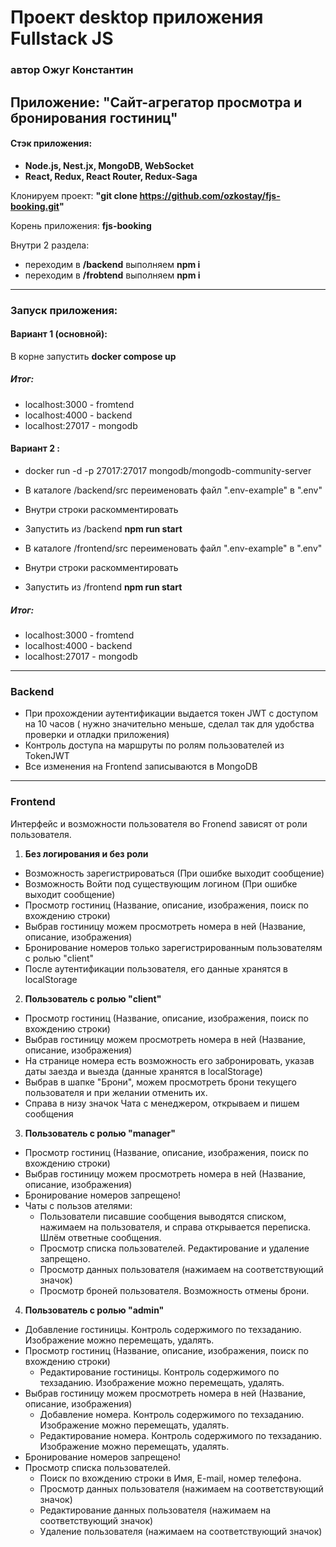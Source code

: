 # Проект desktop приложения Fullstack JS
### автор Ожуг Константин

## Приложение: "Cайт-агрегатор просмотра и бронирования гостиниц"

#### Стэк приложения:
  
  - **Node.js, Nest.jx, MongoDB, WebSocket**
  - **React, Redux, React Router, Redux-Saga**

  Клонируем проект: **"git clone https://github.com/ozkostay/fjs-booking.git"**

  Корень приложения: **fjs-booking**
  
  Внутри 2 раздела:
  - переходим в **/backend** выполняем **npm i**
  - переходим в **/frobtend** выполняем **npm i**
  
-----

### Запуск приложения:
  
  #### Вариант 1 (основной):
  
  В корне запустить **docker compose up**
  
  ##### Итог:
  - localhost:3000 - fromtend
  - localhost:4000 - backend
  - localhost:27017 - mongodb

  #### Вариант 2 : 

  - docker run -d -p 27017:27017 mongodb/mongodb-community-server
  - В каталоге /backend/src переименовать файл ".env-example" в ".env"
  - Внутри строки раскомментировать
  - Запустить из /backend **npm run start**
  
  - В каталоге /frontend/src переименовать файл ".env-example" в ".env"
  - Внутри строки раскомментировать
  - Запустить из /frontend **npm run start** 
  
  ##### Итог:

  - localhost:3000 - fromtend
  - localhost:4000 - backend
  - localhost:27017 - mongodb

-----

### Backend
- При прохождении аутентификации выдается токен JWT с доступом на 10 часов ( нужно значительно меньше, сделал так для удобства проверки и отладки приложения)
- Контроль доступа на маршруты по ролям пользователей из TokenJWT
- Все изменения на Frontend записываются в MongoDB

-----

### Frontend
Интерфейс и возможности пользователя во Fronend зависят от роли пользователя.

1. **Без логирования и без роли**
  - Возможность зарегистрироваться (При ошибке выходит сообщение)
  - Возможность Войти под существующим логином  (При ошибке выходит сообщение)
  - Просмотр гостиниц (Название, описание, изображения, поиск по вхождению строки)
  - Выбрав гостиницу можем просмотреть номера в ней  (Название, описание, изображения)
  - Бронирование номеров только зарегистрированным пользователям с ролью "client"
  - После аутентификации пользователя, его данные хранятся в localStorage

2. **Пользователь с ролью "client"**
  - Просмотр гостиниц (Название, описание, изображения, поиск по вхождению строки)
  - Выбрав гостиницу можем просмотреть номера в ней (Название, описание, изображения)
  - На странице номера есть возможность его забронировать, указав даты заезда и выезда (данные хранятся в localStorage) 
  - Выбрав в шапке "Брони", можем просмотреть брони текущего пользователя и при желании отменить их.
  - Справа в низу значок Чата с менеджером, открываем и пишем сообщения

3. **Пользователь с ролью "manager"**
  - Просмотр гостиниц (Название, описание, изображения, поиск по вхождению строки)
  - Выбрав гостиницу можем просмотреть номера в ней  (Название, описание, изображения)
  - Бронирование номеров запрещено!
  - Чаты с пользов  ателями:
    - Пользователи писавшие сообщения выводятся списком, нажимаем на пользователя, и справа открывается переписка. Шлём ответные сообщения.
    - Просмотр списка пользователей. Редактирование и удаление запрещено.
    - Просмотр данных пользователя (нажимаем на соответствующий значок)
    - Просмотр броней пользователя. Возможность отмены брони.

4. **Пользователь с ролью "admin"**
  - Добавление гостиницы. Контроль содержимого по техзаданию. Изображение можно перемещать, удалять.
  - Просмотр гостиниц (Название, описание, изображения, поиск по вхождению строки)
    - Редактирование гостиницы. Контроль содержимого по техзаданию. Изображение можно перемещать, удалять.
  - Выбрав гостиницу можем просмотреть номера в ней  (Название, описание, изображения)
    - Добавление номера. Контроль содержимого по техзаданию. Изображение можно перемещать, удалять.
    - Редактирование номера. Контроль содержимого по техзаданию. Изображение можно перемещать, удалять.
  - Бронирование номеров запрещено!
  - Просмотр списка пользователей.
    - Поиск по вхождению строки в Имя, E-mail, номер телефона.
    - Просмотр данных пользователя (нажимаем на соответствующий значок)
    - Редактирование данных пользователя (нажимаем на соответствующий значок)
    - Удаление пользователя (нажимаем на соответствующий значок)

      



